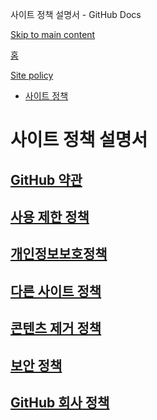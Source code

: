 사이트 정책 설명서 - GitHub Docs

[Skip to main content](#main-content)

[홈](/ko)

[Site policy](/ko/site-policy)

* [사이트 정책](/ko/site-policy)

사이트 정책 설명서
==========

[GitHub 약관](/ko/site-policy/github-terms)
----------

[사용 제한 정책](/ko/site-policy/acceptable-use-policies)
----------

[개인정보보호정책](/ko/site-policy/privacy-policies)
----------

[다른 사이트 정책](/ko/site-policy/other-site-policies)
----------

[콘텐츠 제거 정책](/ko/site-policy/content-removal-policies)
----------

[보안 정책](/ko/site-policy/security-policies)
----------

[GitHub 회사 정책](/ko/site-policy/github-company-policies)
----------
